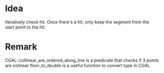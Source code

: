 # Idea

Iteratively check hit. Once there's a hit, only keep the segment from the start point to the hit. 

# Remark

CGAL::collinear_are_ordered_along_line is a predicate that checks if 3 points are colinear
floor_to_double is a useful function to convert type in CGAL
